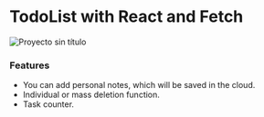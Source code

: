 # TodoList with React and Fetch

![Proyecto sin título](https://github.com/robmab/TodoList_Fetch/assets/56076087/83a23313-fae9-4242-ac09-80922b4d32c6)

### Features
- You can add personal notes, which will be saved in the cloud.
- Individual or mass deletion function.
- Task counter.
